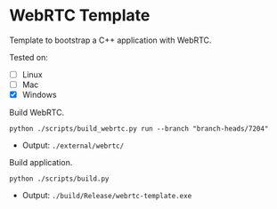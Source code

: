 # WebRTC Template

Template to bootstrap a C++ application with WebRTC.

Tested on:
- [ ] Linux
- [ ] Mac
- [x] Windows

Build WebRTC.
```
python ./scripts/build_webrtc.py run --branch "branch-heads/7204"
```
* Output: `./external/webrtc/`

Build application.
```
python ./scripts/build.py
```
* Output: `./build/Release/webrtc-template.exe`
